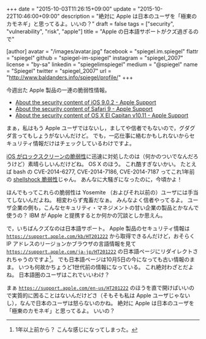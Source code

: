 +++
date = "2015-10-03T11:26:15+09:00"
update = "2015-10-22T10:46:00+09:00"
description = "絶対に Apple は日本のユーザを「極東のカモネギ」と思ってるよ。いいの？"
draft = false
tags = ["security", "vulnerability", "risk", "apple"]
title = "Apple の日本語サポートがクズ過ぎるので"

[author]
  avatar = "/images/avatar.jpg"
  facebook = "spiegel.im.spiegel"
  flattr = "spiegel"
  github = "spiegel-im-spiegel"
  instagram = "spiegel_2007"
  license = "by-sa"
  linkedin = "spiegelimspiegel"
  medium = "@spiegel"
  name = "Spiegel"
  twitter = "spiegel_2007"
  url = "http://www.baldanders.info/spiegel/profile/"
+++

今週出た Apple 製品の一連の脆弱性情報。

- [About the security content of iOS 9.0.2 - Apple Support](https://support.apple.com/en-us/HT205284)
- [About the security content of Safari 9 - Apple Support](https://support.apple.com/en-us/HT205265)
- [About the security content of OS X El Capitan v10.11 - Apple Support](https://support.apple.com/en-us/HT205267)

まぁ，私はもう Apple ユーザではないし，ましてや信者でもないので，グダグダ言ってもしょうがないんだけど。
でも，一応仕事に絡むかもしれないからセキュリティ情報だけはチェックしているわけですよ。

[iOS がロックスクリーンの脆弱性](http://news.mynavi.jp/news/2015/09/29/338/)に迅速に対処したのは（何かのついでなんだろうけど）素晴らしいんだけどね。
OS X のほう。
これ酷すぎないかい。
たとえば bash の CVE-2014-6277, CVE-2014-7186, CVE-2014-7187 ってこれ1年前の [shellshock 脆弱性](http://www.baldanders.info/spiegel/log2/000743.shtml)じゃん。
あんなに大騒ぎになったのに，今頃かよ！

ほんでもってこれらの脆弱性は Yosemite （およびそれ以前の）ユーザには手当てしないんだよね。
相変わらず鬼畜だなぁ。
みんなよく信者やってるよ。
ユーザ企業の側も，こんなセキュリティ・マネジメントの甘い企業の製品とかなんで使うの？ IBM が Apple と提携するとか何かの冗談としか思えん。

で，いちばんクズなのは日本語サポート。
Apple 製品のセキュリティ情報は [`https://support.apple.com/kb/HT201222`](https://support.apple.com/kb/HT201222) から取得できるんだけど，おそらく IP アドレスのリージョンかブラウザの言語情報を見て [`https://support.apple.com/ja-jp/HT201222`](https://support.apple.com/ja-jp/HT201222) の日本語ページにリダイレクトされちゃうのですよ[^a]。
でも日本語ページは10月5日の今になっても古い情報のまま。
いつも何故かちょうど1世代前の情報になっている。
これ絶対わざとだよね。
日本語圏のユーザはこれでいいわけ？

[^a]: 1年以上前から？ こんな感じになってしまった。

まぁ [`https://support.apple.com/en-us/HT201222`](https://support.apple.com/en-us/HT201222) のほうを直で開けばいいので実質的に困ることはないんだけどさ（そもそも私は Apple ユーザじゃないし），なんで日本のユーザは怒らないのかね。
絶対に Apple は日本のユーザを「極東のカモネギ」と思ってるよ。
いいの？
